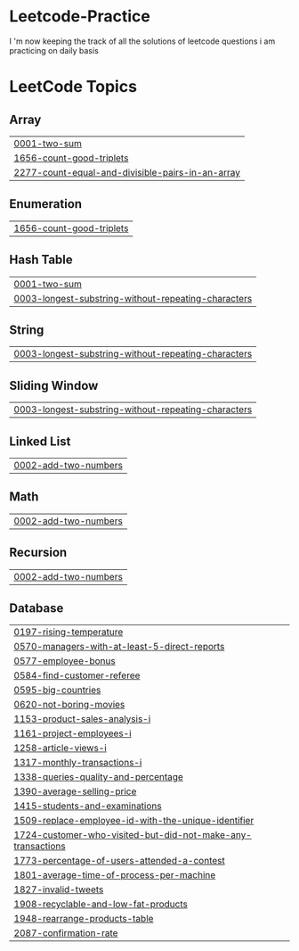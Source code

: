 # Leetcode-Practice
I 'm now keeping the track of all the solutions of leetcode questions i am practicing on daily basis

<!---LeetCode Topics Start-->
# LeetCode Topics
## Array
|  |
| ------- |
| [0001-two-sum](https://github.com/Kisalay0298/Leetcode-Practice/tree/master/0001-two-sum) |
| [1656-count-good-triplets](https://github.com/Kisalay0298/Leetcode-Practice/tree/master/1656-count-good-triplets) |
| [2277-count-equal-and-divisible-pairs-in-an-array](https://github.com/Kisalay0298/Leetcode-Practice/tree/master/2277-count-equal-and-divisible-pairs-in-an-array) |
## Enumeration
|  |
| ------- |
| [1656-count-good-triplets](https://github.com/Kisalay0298/Leetcode-Practice/tree/master/1656-count-good-triplets) |
## Hash Table
|  |
| ------- |
| [0001-two-sum](https://github.com/Kisalay0298/Leetcode-Practice/tree/master/0001-two-sum) |
| [0003-longest-substring-without-repeating-characters](https://github.com/Kisalay0298/Leetcode-Practice/tree/master/0003-longest-substring-without-repeating-characters) |
## String
|  |
| ------- |
| [0003-longest-substring-without-repeating-characters](https://github.com/Kisalay0298/Leetcode-Practice/tree/master/0003-longest-substring-without-repeating-characters) |
## Sliding Window
|  |
| ------- |
| [0003-longest-substring-without-repeating-characters](https://github.com/Kisalay0298/Leetcode-Practice/tree/master/0003-longest-substring-without-repeating-characters) |
## Linked List
|  |
| ------- |
| [0002-add-two-numbers](https://github.com/Kisalay0298/Leetcode-Practice/tree/master/0002-add-two-numbers) |
## Math
|  |
| ------- |
| [0002-add-two-numbers](https://github.com/Kisalay0298/Leetcode-Practice/tree/master/0002-add-two-numbers) |
## Recursion
|  |
| ------- |
| [0002-add-two-numbers](https://github.com/Kisalay0298/Leetcode-Practice/tree/master/0002-add-two-numbers) |
## Database
|  |
| ------- |
| [0197-rising-temperature](https://github.com/Kisalay0298/Leetcode-Practice/tree/master/0197-rising-temperature) |
| [0570-managers-with-at-least-5-direct-reports](https://github.com/Kisalay0298/Leetcode-Practice/tree/master/0570-managers-with-at-least-5-direct-reports) |
| [0577-employee-bonus](https://github.com/Kisalay0298/Leetcode-Practice/tree/master/0577-employee-bonus) |
| [0584-find-customer-referee](https://github.com/Kisalay0298/Leetcode-Practice/tree/master/0584-find-customer-referee) |
| [0595-big-countries](https://github.com/Kisalay0298/Leetcode-Practice/tree/master/0595-big-countries) |
| [0620-not-boring-movies](https://github.com/Kisalay0298/Leetcode-Practice/tree/master/0620-not-boring-movies) |
| [1153-product-sales-analysis-i](https://github.com/Kisalay0298/Leetcode-Practice/tree/master/1153-product-sales-analysis-i) |
| [1161-project-employees-i](https://github.com/Kisalay0298/Leetcode-Practice/tree/master/1161-project-employees-i) |
| [1258-article-views-i](https://github.com/Kisalay0298/Leetcode-Practice/tree/master/1258-article-views-i) |
| [1317-monthly-transactions-i](https://github.com/Kisalay0298/Leetcode-Practice/tree/master/1317-monthly-transactions-i) |
| [1338-queries-quality-and-percentage](https://github.com/Kisalay0298/Leetcode-Practice/tree/master/1338-queries-quality-and-percentage) |
| [1390-average-selling-price](https://github.com/Kisalay0298/Leetcode-Practice/tree/master/1390-average-selling-price) |
| [1415-students-and-examinations](https://github.com/Kisalay0298/Leetcode-Practice/tree/master/1415-students-and-examinations) |
| [1509-replace-employee-id-with-the-unique-identifier](https://github.com/Kisalay0298/Leetcode-Practice/tree/master/1509-replace-employee-id-with-the-unique-identifier) |
| [1724-customer-who-visited-but-did-not-make-any-transactions](https://github.com/Kisalay0298/Leetcode-Practice/tree/master/1724-customer-who-visited-but-did-not-make-any-transactions) |
| [1773-percentage-of-users-attended-a-contest](https://github.com/Kisalay0298/Leetcode-Practice/tree/master/1773-percentage-of-users-attended-a-contest) |
| [1801-average-time-of-process-per-machine](https://github.com/Kisalay0298/Leetcode-Practice/tree/master/1801-average-time-of-process-per-machine) |
| [1827-invalid-tweets](https://github.com/Kisalay0298/Leetcode-Practice/tree/master/1827-invalid-tweets) |
| [1908-recyclable-and-low-fat-products](https://github.com/Kisalay0298/Leetcode-Practice/tree/master/1908-recyclable-and-low-fat-products) |
| [1948-rearrange-products-table](https://github.com/Kisalay0298/Leetcode-Practice/tree/master/1948-rearrange-products-table) |
| [2087-confirmation-rate](https://github.com/Kisalay0298/Leetcode-Practice/tree/master/2087-confirmation-rate) |
<!---LeetCode Topics End-->
